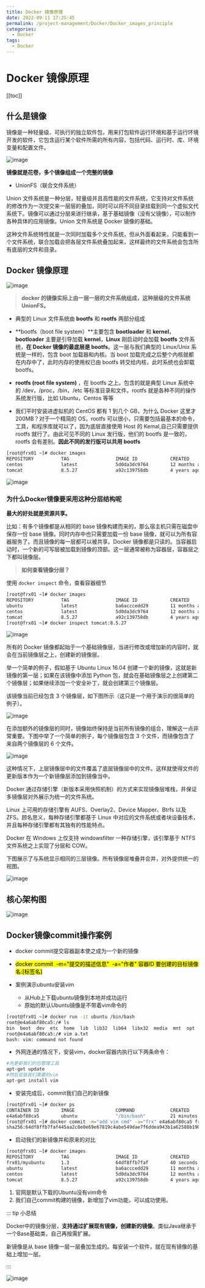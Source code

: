 ```yaml
---
title: Docker 镜像原理
date: 2022-09-11 17:25:45
permalink: /project-management/Docker/Docker_images_principle
categories:
  - Docker
tags:
  - Docker
---
```

# Docker 镜像原理

[[toc]]

## 什么是镜像

镜像是一种轻量级、可执行的独立软件包，用来打包软件运行环境和基于运行环境开发的软件，它包含运行某个软件所需的所有内容，包括代码、运行时、库、环境变量和配置文件。

![image](https://cdn.jsdelivr.net/gh/xustudyxu/image-hosting1@master/20220911/image.2eyaa1qewe80.webp)

**镜像就是花卷，多个镜像组成一个完整的镜像**

+ UnionFS（联合文件系统）

Union 文件系统是一种分层，轻量级并且高性能的文件系统，它支持对文件系统的修改作为一次提交来一层层的叠加，同时可以将不同目录挂载到同一个虚拟文代系统下。镜像可以通过分层来进行继承，基于基础镜像（没有父镜像），可以制作各种具体的应用镜像。Union 文件系统是 Docker 镜像的基础。

这种文件系统特性就是一次同时加载多个文件系统，但从外面看起来，只能看到一个文件系统，联合加载会把各层文件系统叠加起来，这样最终的文件系统会包含所有底层的文件和目录。

## Docker 镜像原理 

![image](https://cdn.jsdelivr.net/gh/xustudyxu/image-hosting1@master/20220911/image.44m96fv6jxo0.webp)

> **docker 的镜像实际上由一层一层的文件系统组成，这种层级的文件系统 UnionFS。**

- 典型的 Linux 文件系统由 **bootfs** 和 **rootfs** 两部分组成

- **bootfs（boot file system）**主要包含 **bootloader** 和 **kernel**，**bootloader** 主要是引导加载 **kernel**，**Linux** 刚启动时会加载 **bootfs** 文件系统，**在 Docker 镜像的最底层是 bootfs**。这一层与我们典型的 Linux/Unix 系统是一样的，包含 boot 加载器和内核。当 boot 加载完成之后整个内核就都在内存中了，此时内存的使用权已由 bootfs 转交给内核，此时系统也会卸载 bootfs。
- **rootfs (root file system)** ，在 bootfs 之上。包含的就是典型 Linux 系统中的 /dev，/proc，/bin，/etc 等标准目录和文件。rootfs 就是各种不同的操作系统发行版，比如 Ubuntu，Centos 等等
- 我们平时安装进虚拟机的 CentOS 都有 1 到几个 GB，为什么 Docker 这里才 200MB？对于一个精简的 OS，rootfs 可以很小，只需要包括最基本的命令，工具，和程序库就可以了，因为底层直接使用 Host 的 Kemal,自己只需要提供 rootfs 就行了。由此可见不同的 Linux 发行版，他们的 bootfs 是一致的，rootfs 会有差别。**因此不同的发行版可以共用 bootfs**

```sh {3}
[root@frx01 ~]# docker images
REPOSITORY          TAG                 IMAGE ID            CREATED             SIZE
centos              latest              5d0da3dc9764        12 months ago       231MB
tomcat              8.5.27              a92c139758db        4 years ago         558MB
```

![image](https://cdn.jsdelivr.net/gh/xustudyxu/image-hosting1@master/20220911/image.n12zxx92lls.webp)

### 为什么Docker镜像要采用这种分层结构呢

**最大的好处就是资源共享。**

比如：有多个镜像都是从相同的 base 镜像构建而来的，那么宿主机只需在磁盘中保存一份 base 镜像。同时内存中也只需要加载一份 base 镜像，就可以为所有容器服务了。而且镜像的每一层都可以被共享。Docker 镜像都是只读的。当容器启动时，一个新的可写层被加载到镜像的顶部。这一层通常被称为容器层，容器层之下都叫镜像层。

> **如何查看镜像分层？**

使用 `docker inspect` 命令，查看容器细节

```sh
[root@frx01 ~]# docker images
REPOSITORY          TAG                 IMAGE ID            CREATED             SIZE
ubuntu              latest              ba6acccedd29        11 months ago       72.8MB
centos              latest              5d0da3dc9764        12 months ago       231MB
tomcat              8.5.27              a92c139758db        4 years ago         558MB
[root@frx01 ~]# docker inspect tomcat:8.5.27
```

![image](https://cdn.jsdelivr.net/gh/xustudyxu/image-hosting1@master/20220911/image.6rx8e7zvbnc0.webp)

所有的 Docker 镜像都起始于一个基础镜像层，当进行修改或增加新的内容时，就会在当前镜像层之上，创建新的镜像层。

举一个简单的例子，假如基于 Ubuntu Linux 16.04 创建一个新的镜像，这就是新镜像的第一层；如果在该镜像中添加 Python 包，就会在基础镜像层之上创建第二个镜像层；如果继续添加一个安全补丁，就会创建第三个镜像层。

该镜像当前已经包含 3 个镜像层，如下图所示（这只是一个用于演示的很简单的例子）。

![image](https://cdn.jsdelivr.net/gh/xustudyxu/image-hosting1@master/20220911/image.4xklf0i3iy80.webp)

在添加额外的镜像层的同时，镜像始终保持是当前所有镜像的组合，理解这一点非常重要。下图中举了一个简单的例子，每个镜像层包含 3 个文件，而镜像包含了来自两个镜像层的 6 个文件。

![image](https://cdn.jsdelivr.net/gh/xustudyxu/image-hosting1@master/20220911/image.7hlezkqhyrs0.webp)

这种情况下，上层镜像层中的文件覆盖了底层镜像层中的文件。这样就使得文件的更新版本作为一个新镜像层添加到镜像当中。

Docker 通过存储引擎（新版本采用快照机制）的方式来实现镜像层堆栈，并保证多镜像层对外展示为统一的文件系统。

Linux 上可用的存储引擎有 AUFS、Overlay2、Device Mapper、Btrfs 以及 ZFS。顾名思义，每种存储引擎都基于 Linux 中对应的文件系统或者块设备技术，并且每种存储引擎都有其独有的性能特点。

Docker 在 Windows 上仅支持 windowsfilter 一种存储引擎，该引擎基于 NTFS 文件系统之上实现了分层和 COW。

下图展示了与系统显示相同的三层镜像。所有镜像层堆叠并合并，对外提供统一的视图。

![image](https://cdn.jsdelivr.net/gh/xustudyxu/image-hosting1@master/20220911/image.2rka9swxxwg.webp)

## 核心架构图

![image](https://cdn.jsdelivr.net/gh/xustudyxu/image-hosting1@master/20220911/image.22vkerqfoi0w.webp)

## Docker镜像commit操作案例

+ docker commit提交容器副本使之成为一个新的镜像
+ <mark>docker commit  -m="提交的描述信息"  -a="作者" 容器ID 要创建的目标镜像名:[标签名]</mark>

+ 案例演示ubuntu安装vim
  + 从Hub上下载ubuntu镜像到本地并成功运行
  + 原始的默认Ubuntu镜像是不带着vim命令的

```sh
[root@frx01 ~]# docker run -it ubuntu /bin/bash
root@e4a6abf80ca5:/# ls
bin  boot  dev  etc  home  lib  lib32  lib64  libx32  media  mnt  opt  proc  root  run  sbin  srv  sys  tmp  usr  var
root@e4a6abf80ca5:/# vim a.txt
bash: vim: command not found
```

+ 外网连通的情况下，安装vim，docker容器内执行以下两条命令：

```sh
#先更新我们的包管理工具
apt-get update
#然后安装我们需要的vim
apt-get install vim
```

+ 安装完成后，commit我们自己的新镜像

```sh {4}
[root@frx01 ~]# docker ps
CONTAINER ID        IMAGE               COMMAND             CREATED             STATUS              PORTS               NAMES
e4a6abf80ca5        ubuntu              "/bin/bash"         21 minutes ago      Up 21 minutes                           nostalgic_mclaren
[root@frx01 ~]# docker commit -m="add vim cmd" -a="frx" e4a6abf80ca5 frx01/myubuntu:1.3
sha256:64df8ffb7faf445aa2c8e0e69e67819c4abe549dae7f6ddea943b1a62588b190
```

+ 启动我们的新镜像并和原来的对比

```sh
[root@frx01 ~]# docker images
REPOSITORY          TAG                 IMAGE ID            CREATED             SIZE
frx01/myubuntu      1.3                 64df8ffb7faf        40 seconds ago      179MB
ubuntu              latest              ba6acccedd29        11 months ago       72.8MB
centos              latest              5d0da3dc9764        12 months ago       231MB
tomcat              8.5.27              a92c139758db        4 years ago         558MB
```

1. 官网是默认下载的Ubuntu没有vim命令
2. 我们自己commit构建的镜像，新增加了vim功能，可以成功使用。

::: tip 小总结

Docker中的镜像分层，**支持通过扩展现有镜像，创建新的镜像**。类似Java继承于一个Base基础类，自己再按需扩展。

新镜像是从 base 镜像一层一层叠加生成的。每安装一个软件，就在现有镜像的基础上增加一层。

:::

![image](https://cdn.jsdelivr.net/gh/xustudyxu/image-hosting1@master/20220911/image.55hqvoufnsw0.webp)

